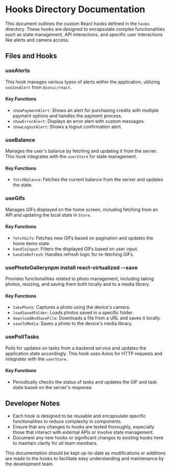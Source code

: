 # Hooks Directory Documentation

This document outlines the custom React hooks defined in the `hooks` directory. These hooks are designed to encapsulate complex functionalities such as state management, API interactions, and specific user interactions like alerts and camera access.

## Files and Hooks

### useAlerts

This hook manages various types of alerts within the application, utilizing `useIonAlert` from `@ionic/react`.

#### Key Functions

- `showPaymentAlert`: Shows an alert for purchasing credits with multiple payment options and handles the payment process.
- `showErrorAlert`: Displays an error alert with custom messages.
- `showLogoutAlert`: Shows a logout confirmation alert.

### useBalance

Manages the user's balance by fetching and updating it from the server. This hook integrates with the `userStore` for state management.

#### Key Functions

- `fetchBalance`: Fetches the current balance from the server and updates the state.

### useGifs

Manages GIFs displayed on the home screen, including fetching from an API and updating the local state in `Store`.

#### Key Functions

- `fetchGifs`: Fetches new GIFs based on pagination and updates the home items state.
- `handleInput`: Filters the displayed GIFs based on user input.
- `handleRefresh`: Handles refresh logic for re-fetching GIFs.

### usePhotoGallerynpm install react-virtualized --save

Provides functionalities related to photo management, including taking photos, resizing, and saving them both locally and to a media library.

#### Key Functions

- `takePhoto`: Captures a photo using the device's camera.
- `loadSavedFolder`: Loads photos saved in a specific folder.
- `downloadAndSaveFile`: Downloads a file from a URL and saves it locally.
- `saveToMedia`: Saves a photo to the device's media library.

### usePollTasks

Polls for updates on tasks from a backend service and updates the application state accordingly. This hook uses Axios for HTTP requests and integrates with the `userStore`.

#### Key Functions

- Periodically checks the status of tasks and updates the GIF and task state based on the server's response.

## Developer Notes

- Each hook is designed to be reusable and encapsulate specific functionalities to reduce complexity in components.
- Ensure that any changes to hooks are tested thoroughly, especially those that interact with external APIs or involve state management.
- Document any new hooks or significant changes to existing hooks here to maintain clarity for all team members.

This documentation should be kept up-to-date as modifications or additions are made to the hooks to facilitate easy understanding and maintenance by the development team.
